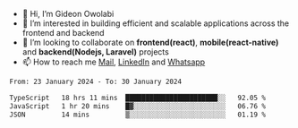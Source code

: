 - 👋 Hi, I’m Gideon Owolabi
- 👀 I’m interested in building efficient and scalable applications across the frontend and backend
- 💞️ I’m looking to collaborate on <b>frontend(react)</b>, <b>mobile(react-native)</b> and <b>backend(Nodejs, Laravel)</b> projects
- 📫 How to reach me <a href="mailto:gideoniyin2021@gmail.com">Mail</a>, <a href="https://www.linkedin.com/in/gideon-owolabi-9b667a232/">LinkedIn</a> and <a href="https://wa.me/2348055377085">Whatsapp</a>

<!---
gude1/gude1 is a ✨ special ✨ repository because its `README.md` (this file) appears on your GitHub profile.
You can click the Preview link to take a look at your changes.
--->

<!--START_SECTION:waka-->

```txt
From: 23 January 2024 - To: 30 January 2024

TypeScript   18 hrs 11 mins  ███████████████████████░░   92.05 %
JavaScript   1 hr 20 mins    █▓░░░░░░░░░░░░░░░░░░░░░░░   06.76 %
JSON         14 mins         ▒░░░░░░░░░░░░░░░░░░░░░░░░   01.19 %
```

<!--END_SECTION:waka-->
